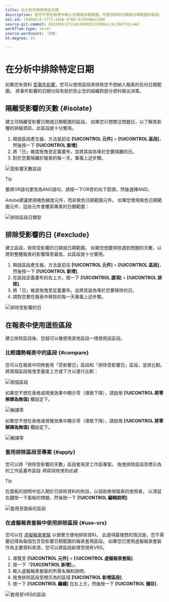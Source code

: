 ```yaml
---
title: 在分析中排除特定日期
description: 若您不想在報表中納入日期或日期範圍，可提供排除日期或日期範圍的秘訣。
exl-id: 744666c0-17f3-443b-9760-9c8568bec600
source-git-commit: d03206b127e16cbb98d1318b0acc6c304f91ca48
workflow-type: tm+mt
source-wordcount: '590'
ht-degree: 2%

---
```


# 在分析中排除特定日期

如果您有資料 [受事件影響](overview.md)，您可以使用區段來排除您不想納入報表的任何日期範圍。 將事件影響的日期分段有助於防止您的組織對部分資料做出決策。

## 隔離受影響的天數 {#isolate}

建立可隔離受影響日期或日期範圍的區段。 如果您只想關注問題日，以了解其影響的詳細資訊，此區段就十分實用。

1. 開啟區段產生器，方法是前往 **[!UICONTROL 元件]** > **[!UICONTROL 區段]**，然後按一下 **[!UICONTROL 新增]**.
2. 將「日」維度拖曳至定義畫布，並將其設為等於您要隔離的日。
3. 對於您要隔離於報表的每一天，重複上述步驟。

![受影響天數區段](assets/affected_days.jpg)

>[!TIP]
>
>要將OR語句更改為AND語句，請按一下OR旁的向下箭頭，然後選擇AND。

Adobe建議使用橘色維度元件，而非紫色日期範圍元件。 如果您使用紫色日期範圍元件，這些元件會覆寫專案的日曆範圍：

![排除區段日類型](assets/exclude_segment_day_type.jpg)

## 排除受影響的日 {#exclude}

建立區段，排除受影響的日期或日期範圍。 如果您想要排除遇到問題的天數，以將對整體報表的影響降至最低，此區段就十分實用。

1. 開啟區段產生器，方法是前往 **[!UICONTROL 元件]** > **[!UICONTROL 區段]**，然後按一下 **[!UICONTROL 新增]**.
2. 在區段定義畫布的右上方，按一下 **[!UICONTROL 選項]** > **[!UICONTROL 排除]**.
3. 將「日」維度拖曳至定義畫布，並將其設為等於您要移除的日。
4. 請對您要在報表中移除的每一天重複上述步驟。

![排除受影響的日](assets/exclude_affected_days.jpg)

## 在報表中使用這些區段

建立排除區段後，您就可以像使用其他區段一樣使用該區段。

### 比較趨勢報表中的區段 {#compare}

您可以在報表中同時套用「受影響日」區段和「排除受影響日」區段，並排比較。 將兩個區段拖曳至量度上方或下方以進行比較：

![兩個區段](assets/affected_and_exclude.png)

如果您不想在表格或視覺效果中顯示零（導致下降），請啟用 **[!UICONTROL 將零解譯為無值]** 欄設定下。

![解譯零](assets/interpret_zero.png)

如果您不想在表格或視覺效果中顯示零（導致下降），請啟用 **[!UICONTROL 將零解譯為無值]** 欄設定下。

![解譯零](assets/interpret_zero.png)

### 套用排除區段至專案 {#apply}

您可以將「排除受影響的天數」區段套用至工作區專案。 拖曳排除區段至標示為的工作區畫布區段 *將區段拖曳到此處*.

>[!TIP]
>
>在面板的說明中加入關於已排除資料的附註，以協助檢視報表的使用者。 以滑鼠右鍵按一下面板的標題，然後按一下 **[!UICONTROL 編輯說明]**.

![套用至面板的區段](assets/exclude_segment_panel.jpg)

### 在虛擬報表套裝中使用排除區段 {#use-vrs}

您可以在 [虛擬報表套裝](/help/components/vrs/vrs-about.md) 以便更方便地排除資料。 此選項最理想的情況是，您不需要記得為每個包含受影響日期範圍的報表套用區段。 如果您已使用虛擬報表套裝作為主要資料來源，您可以將區段新增至現有VRS。

1. 導覽至 **[!UICONTROL 元件]** > **[!UICONTROL 虛擬報表套裝]**.
2. 按一下「**[!UICONTROL 新增]**」。
3. 輸入虛擬報表套裝的所需名稱和說明。
4. 拖曳排除區段至標示為的區域 **[!UICONTROL 新增區段]**.
5. 按一下 **[!UICONTROL 繼續]** 在右上方，然後按一下 **[!UICONTROL 儲存]**.

![套用至VRS的區段](assets/exclude_segment_vrs.png)
